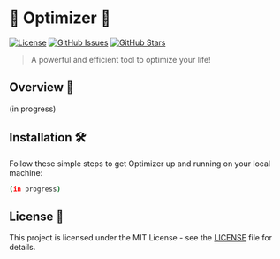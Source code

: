 # 🚀 Optimizer 🚀

[![License](https://img.shields.io/badge/License-MIT-blue.svg)](https://opensource.org/licenses/MIT)
[![GitHub Issues](https://img.shields.io/github/issues/anupam-halder-india/optimizer)](https://github.com/anupam-halder-india/optimizer/issues)
[![GitHub Stars](https://img.shields.io/github/stars/anupam-halder-india/optimizer)](https://github.com/anupam-halder-india/optimizer/stargazers)

> A powerful and efficient tool to optimize your life!

## Overview 📝

(in progress)

## Installation 🛠️

Follow these simple steps to get Optimizer up and running on your local machine:

```bash
(in progress)
```

## License 📜

This project is licensed under the MIT License - see the [LICENSE](LICENSE) file for details.
